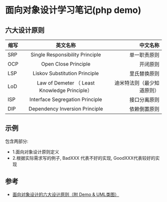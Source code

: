 面向对象设计学习笔记(php demo)
===

六大设计原则
---

| 缩写      |      英文名称      |  中文名称 |
|----------|:-------------:|------:|
| SRP | Single Responsibility Principle| 单一职责原则 |
| OCP | Open Close Principle| 开闭原则 |
| LSP | Liskov Substitution Principle| 里氏替换原则 |
| LoD | Law of Demeter （ Least Knowledge Principle）| 迪米特法则（最少知道原则） |
| ISP | Interface Segregation Principle| 接口分离原则 |
| DIP | Dependency Inversion Principle| 依赖倒置原则 |

示例
---
包含两部分:
- 1.面向对象设计原则定义
- 2.根据实际需求写的例子, BadXXX 代表不好的实现, GoodXXX代表较好的实现


参考
---
- [面向对象设计的六大设计原则（附 Demo & UML类图）
](https://juejin.im/post/5b9526c1e51d450e69731dc2)


